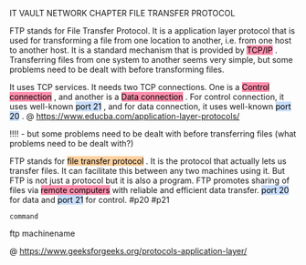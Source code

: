 IT VAULT
NETWORK CHAPTER
FILE TRANSFER PROTOCOL

FTP stands for File Transfer Protocol. It is a application layer protocol that is used for transforming a file from one location to another, i.e. from one host to another host. 
It is a standard mechanism that is provided by <mark style="background: #FF5582A6;">TCP/IP</mark> . 
Transferring files from one system to another seems very simple, but some problems need to be dealt with before transforming files. 

It uses TCP services. It needs two TCP connections. One is a <mark style="background: #FF5582A6;">Control connection</mark> , and another is a <mark style="background: #FF5582A6;">Data connection</mark> . For control connection, it uses well-known <mark style="background: #ADCCFFA6;">port 21</mark> , and for data connection, it uses well-known <mark style="background: #ADCCFFA6;">port 20</mark> .
@ https://www.educba.com/application-layer-protocols/

!!!! - but some problems need to be dealt with before transferring files (what problems need to be dealt with?)

FTP stands for <mark style="background: #FFB86CA6;">file transfer protocol</mark> . It is the protocol that actually lets us transfer files. It can facilitate this between any two machines using it. But FTP is not just a protocol but it is also a program. FTP promotes sharing of files via <mark style="background: #FF5582A6;">remote computers</mark> with reliable and efficient data transfer.  <mark style="background: #ADCCFFA6;">port 20</mark> for data and <mark style="background: #ADCCFFA6;">port 21</mark> for control.
#p20
#p21

	command
ftp machinename

@ https://www.geeksforgeeks.org/protocols-application-layer/
